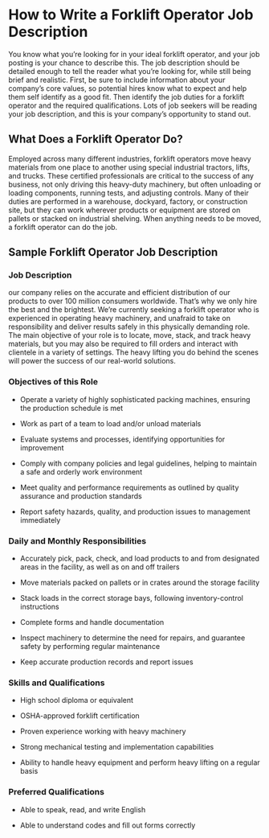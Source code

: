 # How to Write a Forklift Operator Job Description

You know what you’re looking for in your ideal forklift operator, and your job posting is your chance to describe this. The job description should be detailed enough to tell the reader what you’re looking for, while still being brief and realistic. First, be sure to include information about your company’s core values, so potential hires know what to expect and help them self identify as a good fit. Then identify the job duties for a forklift operator and the required qualifications. Lots of job seekers will be reading your job description, and this is your company’s opportunity to stand out.

## What Does a Forklift Operator Do?

Employed across many different industries, forklift operators move heavy materials from one place to another using special industrial tractors, lifts, and trucks. These certified professionals are critical to the success of any business, not only driving this heavy-duty machinery, but often unloading or loading components, running tests, and adjusting controls. Many of their duties are performed in a warehouse, dockyard, factory, or construction site, but they can work wherever products or equipment are stored on pallets or stacked on industrial shelving. When anything needs to be moved, a forklift operator can do the job.

## Sample Forklift Operator Job Description

### Job Description

our company relies on the accurate and efficient distribution of our products to over 100 million consumers worldwide. That’s why we only hire the best and the brightest. We’re currently seeking a forklift operator who is experienced in operating heavy machinery, and unafraid to take on responsibility and deliver results safely in this physically demanding role. The main objective of your role is to locate, move, stack, and track heavy materials, but you may also be required to fill orders and interact with clientele in a variety of settings. The heavy lifting you do behind the scenes will power the success of our real-world solutions.

### Objectives of this Role

* Operate a variety of highly sophisticated packing machines, ensuring the production schedule is met

* Work as part of a team to load and/or unload materials

* Evaluate systems and processes, identifying opportunities for improvement

* Comply with company policies and legal guidelines, helping to maintain a safe and orderly work environment

* Meet quality and performance requirements as outlined by quality assurance and production standards

* Report safety hazards, quality, and production issues to management immediately

### Daily and Monthly Responsibilities

* Accurately pick, pack, check, and load products to and from designated areas in the facility, as well as on and off trailers

* Move materials packed on pallets or in crates around the storage facility

* Stack loads in the correct storage bays, following inventory-control instructions

* Complete forms and handle documentation

* Inspect machinery to determine the need for repairs, and guarantee safety by performing regular maintenance

* Keep accurate production records and report issues

### Skills and Qualifications

* High school diploma or equivalent

* OSHA-approved forklift certification

* Proven experience working with heavy machinery

* Strong mechanical testing and implementation capabilities

* Ability to handle heavy equipment and perform heavy lifting on a regular basis

### Preferred Qualifications

* Able to speak, read, and write English

* Able to understand codes and fill out forms correctly

